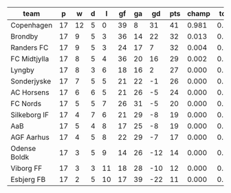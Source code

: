 |     team     | p  | w  | d | l  | gf | ga | gd  | pts | champ | top2  | top3  | top4  |  5-7  | bot4  | bot3  | bot2  |
|--------------|----|----|---|----|----|----|-----|-----|-------|-------|-------|-------|-------|-------|-------|-------|
| Copenhagen   | 17 | 12 | 5 |  0 | 39 |  8 |  31 |  41 | 0.981 | 0.999 | 1.000 | 1.000 | 0.000 | 0.000 | 0.000 | 0.000|
| Brondby      | 17 |  9 | 5 |  3 | 36 | 14 |  22 |  32 | 0.013 | 0.479 | 0.755 | 0.909 | 0.090 | 0.000 | 0.000 | 0.000|
| Randers FC   | 17 |  9 | 5 |  3 | 24 | 17 |   7 |  32 | 0.004 | 0.227 | 0.514 | 0.798 | 0.198 | 0.000 | 0.000 | 0.000|
| FC Midtjylla | 17 |  8 | 5 |  4 | 36 | 20 |  16 |  29 | 0.002 | 0.260 | 0.574 | 0.830 | 0.166 | 0.000 | 0.000 | 0.000|
| Lyngby       | 17 |  8 | 3 |  6 | 18 | 16 |   2 |  27 | 0.000 | 0.016 | 0.071 | 0.196 | 0.710 | 0.002 | 0.000 | 0.000|
| Sonderjyske  | 17 |  7 | 5 |  5 | 21 | 22 |  -1 |  26 | 0.000 | 0.017 | 0.071 | 0.201 | 0.683 | 0.004 | 0.001 | 0.000|
| AC Horsens   | 17 |  6 | 6 |  5 | 21 | 26 |  -5 |  24 | 0.000 | 0.003 | 0.015 | 0.056 | 0.636 | 0.023 | 0.006 | 0.001|
| FC Nords     | 17 |  5 | 5 |  7 | 26 | 31 |  -5 |  20 | 0.000 | 0.000 | 0.001 | 0.005 | 0.220 | 0.162 | 0.063 | 0.019|
| Silkeborg IF | 17 |  4 | 7 |  6 | 21 | 29 |  -8 |  19 | 0.000 | 0.000 | 0.000 | 0.002 | 0.091 | 0.375 | 0.179 | 0.053|
| AaB          | 17 |  5 | 4 |  8 | 17 | 25 |  -8 |  19 | 0.000 | 0.000 | 0.000 | 0.003 | 0.132 | 0.299 | 0.143 | 0.046|
| AGF Aarhus   | 17 |  4 | 5 |  8 | 22 | 29 |  -7 |  17 | 0.000 | 0.000 | 0.000 | 0.001 | 0.059 | 0.468 | 0.256 | 0.101|
| Odense Boldk | 17 |  3 | 5 |  9 | 14 | 26 | -12 |  14 | 0.000 | 0.000 | 0.000 | 0.000 | 0.012 | 0.791 | 0.620 | 0.354|
| Viborg FF    | 17 |  3 | 3 | 11 | 18 | 28 | -10 |  12 | 0.000 | 0.000 | 0.000 | 0.000 | 0.003 | 0.896 | 0.786 | 0.571|
| Esbjerg FB   | 17 |  2 | 5 | 10 | 17 | 39 | -22 |  11 | 0.000 | 0.000 | 0.000 | 0.000 | 0.000 | 0.980 | 0.946 | 0.854|
